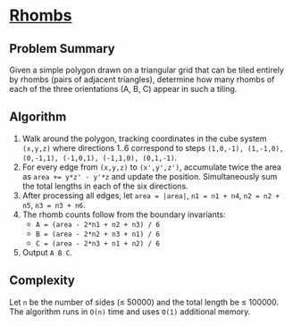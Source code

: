 # [Rhombs](https://www.spoj.com/problems/RHOMBS)

## Problem Summary
Given a simple polygon drawn on a triangular grid that can be tiled entirely by rhombs (pairs of adjacent triangles), determine how many rhombs of each of the three orientations (A, B, C) appear in such a tiling.

## Algorithm
1. Walk around the polygon, tracking coordinates in the cube system `(x,y,z)` where directions 1..6 correspond to steps `(1,0,-1), (1,-1,0), (0,-1,1), (-1,0,1), (-1,1,0), (0,1,-1)`.
2. For every edge from `(x,y,z)` to `(x',y',z')`, accumulate twice the area as `area += y*z' - y'*z` and update the position. Simultaneously sum the total lengths in each of the six directions.
3. After processing all edges, let `area = |area|`, `n1 = n1 + n4`, `n2 = n2 + n5`, `n3 = n3 + n6`.
4. The rhomb counts follow from the boundary invariants:
   - `A = (area - 2*n1 + n2 + n3) / 6`
   - `B = (area - 2*n2 + n3 + n1) / 6`
   - `C = (area - 2*n3 + n1 + n2) / 6`
5. Output `A B C`.

## Complexity
Let `n` be the number of sides (≤ 50000) and the total length be ≤ 100000. The algorithm runs in `O(n)` time and uses `O(1)` additional memory.
